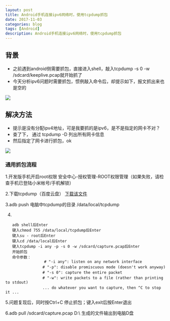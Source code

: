 ```yaml
---
layout: post
title: Android手机连接ipv6网络时，使用tcpdump抓包
date: 2017-11-03
categories: blog
tags: [Android]
description: Android手机连接ipv6网络时，使用tcpdump抓包
---
```



## 背景

- 之前遇到android侧需要抓包，直接进入shell，敲入tcpdump -s 0 -w /sdcard/keeplive.pcap就开始抓了
- 今天分析ipv6问题时需要抓包，惯例敲入命令后，却提示如下，报文抓出来也是空的

![](http://oybmb6yjg.bkt.clouddn.com/android_tcpdump_ipv6_problem.png)

## 解决方法

- 提示是没有分配ipv4地址，可是我要抓的是ipv6，是不是指定的网卡不对？
- 查了下， 通过 tcpdump -D 列出所有网卡信息
- 然后指定了网卡进行抓包，ok

![](http://oybmb6yjg.bkt.clouddn.com/android_tcpdump_ipv6.png)


### 通用抓包流程
1.开发版手机开启root权限
安全中心-授权管理-ROOT权限管理（如果失败，请检查手机已登陆小米帐号/手机解锁）

2.下载tcpdump（百度云盘）
[下载该文件](https://github.com/p2po2p/tcpdump/raw/master/app/src/main/assets/tcpdump)

3.adb push 电脑中tcpdump的目录 /data/local/tcpdump

4.
```
   adb shell后Enter
   键入chmod 755 /data/local/tcpdump后Enter
   键入su - root后Enter
   键入cd /data/local后Enter
   键入tcpdump -i any -p -s 0 -w /sdcard/capture.pcap后Enter
   开始抓包
   命令参数：
                 # "-i any": listen on any network interface
　　             # "-p": disable promiscuous mode (doesn't work anyway)
　　             # "-s 0": capture the entire packet
　　             # "-w": write packets to a file (rather than printing to stdout)
　　             ... do whatever you want to capture, then ^C to stop it ...
```
5.问题复现后，同时按Ctrl+C 停止抓包；键入exit后按Enter退出

6.adb pull /sdcard/capture.pcap D:\\
  生成的文件输出到电脑D盘
